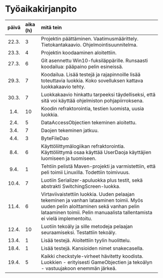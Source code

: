 ﻿# Työaikakirjanpito
    
| päivä | aika (h) | mitä tein |
| :----:|:---------| :-------- |
| 22.3. | 3        | Projektin päättäminen. Vaatimusmäärittely. Tietokantakaavio. Ohjelmointisuunnitelma. |
| 23.3. | 4        | Projektin koodaaminen aloitettiin. |
| 27.3. | 6        | Git asennettu Win10-fuksiläppärille. Runsaasti koodailua: pääpaino pelin esineissä. |
| 29.3. | 7        | Koodailua. Lisää testejä ja rajapinnoille lisää toteuttavia luokkia. Koko sovelluksen kattava luokkakaavio tehty. |
| 30.3. | 7        | Luokkakaavio hinkattu tarpeeksi täydelliseksi, että sitä voi käyttää ohjelmiston pohjapiirroksena. |
| 1.4.  | 10       | Koodin refraktorointia, testien luomista, uusia luokkia. |
| 2.4.  | 5        | DataAccessObjectien tekeminen aloitettu. |
| 3.4.  | 7        | Daojen tekeminen jatkuu. |
| 4.4.  | 3        | ByteFileDao |
| 8.4.  | 6        | Käyttöliittymälogiikan refraktorointia. Käyttöliittymä osaa käyttää UserDaoja käyttäjien luomiseen ja tuomiseen. |
| 9.4.  | 1        | Tehtiin pelistä Maven-projekti ja varmistettiin, että peli toimii Linuxilla. Todettiin toimivuus. |
| 10.4. | 7        | Luotiin Serializer-apuluokka plus testit, sekä abstrakti SwitchingScreen-luokka.
| 11.4. | 6        | Virtaviivaistettiin luokkia. Uuden pelaajan tekeminen ja vanhan lataaminen toimii. Myös uuden pelin aloittaminen sekä vanhan pelin lataaminen toimii. Pelin manuaalista tallentamista ei vielä implementoitu. |
| 12.4. | 10       | Luotiin tekoäly ja sille metodeja pelaajan seuraamiseksi. Testattiin tekoäly. |
| 13.4. | 1        | Lisää testejä. Aloitettiin tyylin huolittelu. |
| 18.4. | 1        | Lisää testejä. Kansioiden nimet snakecasella. |
| 19.4. | 5        | Kaikki checkstyle-virheet hävitetty koodista. Luokkien - erityisesti GameObjectien ja tekoälyn - vastuujakoon enemmän järkeä. |
